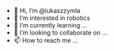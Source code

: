 - 👋 Hi, I’m @lukaszzymla
- 👀 I’m interested in robotics
- 🌱 I’m currently learning ...
- 💞️ I’m looking to collaborate on ...
- 📫 How to reach me ...

<!---
lukaszzymla/lukaszzymla is a ✨ special ✨ repository because its `README.md` (this file) appears on your GitHub profile.
You can click the Preview link to take a look at your changes.
--->

